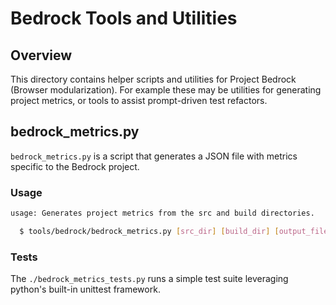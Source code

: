 # Bedrock Tools and Utilities

## Overview

This directory contains helper scripts and utilities for Project Bedrock
(Browser modularization). For example these may be utilities for generating
project metrics, or tools to assist prompt-driven test refactors.

## bedrock_metrics.py

`bedrock_metrics.py` is a script that generates a JSON file with metrics
specific to the Bedrock project.

### Usage
```sh
usage: Generates project metrics from the src and build directories.

  $ tools/bedrock/bedrock_metrics.py [src_dir] [build_dir] [output_filepath]
```

### Tests
The `./bedrock_metrics_tests.py` runs a simple test suite leveraging python's
built-in unittest framework.
